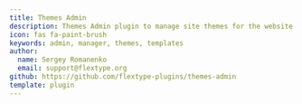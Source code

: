```yaml
---
title: Themes Admin
description: Themes Admin plugin to manage site themes for the website frontend.
icon: fas fa-paint-brush
keywords: admin, manager, themes, templates
author:
  name: Sergey Romanenko
  email: support@flextype.org
github: https://github.com/flextype-plugins/themes-admin
template: plugin
---
```


